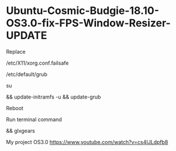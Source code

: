 # Ubuntu-Cosmic-Budgie-18.10-OS3.0-fix-FPS-Window-Resizer-UPDATE

Replace

/etc/X11/xorg.conf.failsafe

/etc/default/grub

su

&& update-initramfs -u && update-grub

Reboot

Run terminal command

&& glxgears

My project OS3.0 https://www.youtube.com/watch?v=cs4IJLdpfb8

